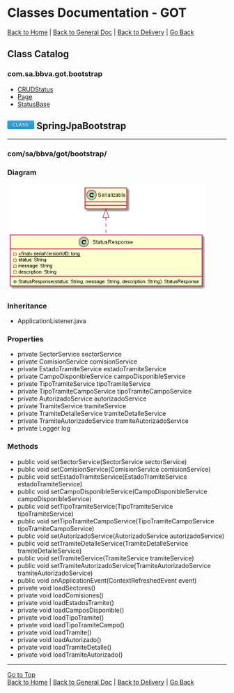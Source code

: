# Classes Documentation - GOT

[Back to Home](/README.md) | [Back to General Doc](/docs/readme.md) | [Back to Delivery](/docs/markdown/delivery.md) | [Go Back](/docs/markdown/classes.md)

## Class Catalog
### com.sa.bbva.got.bootstrap
* [CRUDStatus](#markdown-header-crudstatus)
* [Page](#markdown-header-page)
* [StatusBase](#markdown-header-statusbase)

## ![class](../images/class.png "class") SpringJpaBootstrap
---
### com/sa/bbva/got/bootstrap/
### Diagram
![class](../diagrams/beans/StatusResponse.png "class")

### Inheritance
  * ApplicationListener.java

### Properties
  *  private SectorService sectorService
  *  private ComisionService comisionService
  *  private EstadoTramiteService estadoTramiteService
  *  private CampoDisponibleService campoDisponibleService
  *  private TipoTramiteService tipoTramiteService
  *  private TipoTramiteCampoService tipoTramiteCampoService
  *  private AutorizadoService autorizadoService
  *  private TramiteService tramiteService
  *  private TramiteDetalleService tramiteDetalleService
  *  private TramiteAutorizadoService tramiteAutorizadoService
  *  private Logger log

### Methods
  * public void setSectorService(SectorService sectorService)
  * public void setComisionService(ComisionService comisionService)
  * public void setEstadoTramiteService(EstadoTramiteService estadoTramiteService)
  * public void setCampoDisponibleService(CampoDisponibleService campoDisponibleService)
  * public void setTipoTramiteService(TipoTramiteService tipoTramiteService)
  * public void setTipoTramiteCampoService(TipoTramiteCampoService tipoTramiteCampoService)
  * public void setAutorizadoService(AutorizadoService autorizadoService)
  * public void setTramiteDetalleService(TramiteDetalleService tramiteDetalleService)
  * public void setTramiteService(TramiteService tramiteService)
  * public void setTramiteAutorizadoService(TramiteAutorizadoService tramiteAutorizadoService)
  * public void onApplicationEvent(ContextRefreshedEvent event)
  * private void loadSectores()
  * private void loadComisiones()
  * private void loadEstadosTramite()
  * private void loadCamposDisponible()
  * private void loadTipoTramite()
  * private void loadTipoTramiteCampo()
  * private void loadTramite()
  * private void loadAutorizado()
  * private void loadTramiteDetalle()
  * private void loadTramiteAutorizado()

---
[Go to Top](#markdown-header-classes-documentation-got)  
[Back to Home](/README.md) | [Back to General Doc](/docs/readme.md) | [Back to Delivery](/docs/markdown/delivery.md) | [Go Back](/docs/markdown/classes.md)
